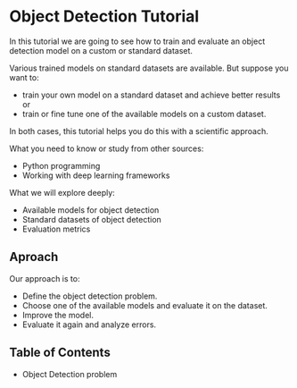 # Object Detection Tutorial
In this tutorial we are going to see how to train and evaluate an object detection model on a custom or standard dataset.

Various trained models on standard datasets are available. But suppose you want to:  
* train your own model on a standard dataset and achieve better results  
or  
* train or fine tune one of the available models on a custom dataset.

In both cases, this tutorial helps you do this with a scientific approach.

What you need to know or study from other sources:
* Python programming
* Working with deep learning frameworks

What we will explore deeply:
* Available models for object detection
* Standard datasets of object detection
* Evaluation metrics

## Aproach
Our approach is to:
* Define the object detection problem.
* Choose one of the available models and evaluate it on the dataset.
* Improve the model.
* Evaluate it again and analyze errors.

## Table of Contents
* Object Detection problem
